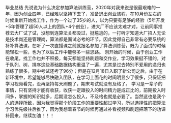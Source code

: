 毕业总结
 先说说为什么决定参加算法训练营，2020年对我来说是很最艰难的一年，因为创业四年，已经难以坚持下去了，准备退出创业旅程，在10月份左右的时候重新开始找工作，作为一个过了35岁的人，以为只要有足够的经验（5年开发+5年管理了超50人以上的团队+4个创业），进大厂不应该太难才对，让前同事推荐去大厂试了试，没想到连算法关都没过，挺尴尬的，一打听才知道大厂招人无论是技术岗还是管理岗，算法都是面试必考的环节。因此觉得自己非常有必要系统的补补算法课，在听了一次直播课之前就报名参加了算法训练营，既为了面试的时候能轻松一些，也为了以后工作中能够多一些思路。
 刚开始的时候，由于创业工作在收尾，找工作也并不积极，每天都能坚持刷题和交作业，学习效果挺不错的，对于队列、树、排序这些基础数据结构重温了一遍，尤其是过去特别不爱用的递归也熟练了很多，期中考试还考了96分；但是在12月18日入职了新公司之后，由于在新环境中，希望能够尽快融入团队，在学习上面花的时间明显少了很多，只保证把学习视频看完，没再坚持每天刷题了，期末考试就没有及格了。
 学习是一辈子的事情，只有坚持才能有收获，收获一定跟投入的时间精力是成正比的，前期投入时间多，掌握的知识就多，后期没怎么投入，不及格也就是必要了。当然这也是我个人的选择所致，因为我觉得那个阶段工作的重要性超过学习，所以选择性的把算法学习优先级往后推了，因为我想着春节的时候再通过补看视频和刷题把落下的功课补回来。继续加油！！！